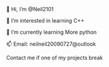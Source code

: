 👋 Hi, I’m @Neil2101

👀 I’m interested in learning C++

🌱 I’m currently learning More python

📫 Email: neilneil20090727@outlook

Contact me if one of my projects break

<!---
Neil2101/Neil2101 is a ✨ special ✨ repository because its `README.md` (this file) appears on your GitHub profile.
You can click the Preview link to take a look at your changes.
--->
